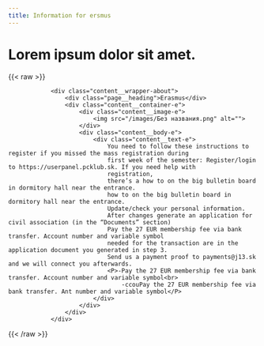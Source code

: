 ```yaml
---
title: Information for ersmus
---
```

# Lorem ipsum dolor sit amet.

{{< raw >}}

				<div class="content__wrapper-about">
					<div class="page__heading">Erasmus</div>
					<div class="content__container-e">
						<div class="content__image-e">
							<img src="/images/Без названия.png" alt="">
						</div>
						<div class="content__body-e">
							<div class="content__text-e">
								You need to follow these instructions to register if you missed the mass registration during
								first week of the semester: Register/login to https://userpanel.pcklub.sk. If you need help with
								registration,
								there’s a how to on the big bulletin board in dormitory hall near the entrance.
								how to on the big bulletin board in dormitory hall near the entrance.
								Update/check your personal information.
								After changes generate an application for civil association (in the “Documents” section)
								Pay the 27 EUR membership fee via bank transfer. Account number and variable symbol
								needed for the transaction are in the application document you generated in step 3.
								Send us a payment proof to payments@j13.sk and we will connect you afterwards.
								<P>-Pay the 27 EUR membership fee via bank transfer. Account number and variable symbol<br>
									-ccouPay the 27 EUR membership fee via bank transfer. Ant number and variable symbol</P>
							</div>
						</div>
					</div>
				</div>
{{< /raw >}}